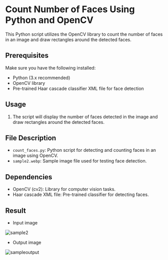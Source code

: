 # Count Number of Faces Using Python and OpenCV

This Python script utilizes the OpenCV library to count the number of faces in an image and draw rectangles around the detected faces.

## Prerequisites

Make sure you have the following installed:

- Python (3.x recommended)
- OpenCV library
- Pre-trained Haar cascade classifier XML file for face detection

## Usage

1. The script will display the number of faces detected in the image and draw rectangles around the detected faces.

## File Description

- `count_faces.py`: Python script for detecting and counting faces in an image using OpenCV.
- `sample2.webp`: Sample image file used for testing face detection.

## Dependencies

- OpenCV (cv2): Library for computer vision tasks.
- Haar cascade XML file: Pre-trained classifier for detecting faces.

## Result

- Input image
  

![sample2](https://github.com/Robotics-and-Aviation-Club-IIT-Patna/Introductory-Projects/assets/145229193/22a83f30-3aa6-4a5e-b553-dd37c26790a8)


- Output image


![sampleoutput](https://github.com/Robotics-and-Aviation-Club-IIT-Patna/Introductory-Projects/assets/145229193/06753b38-8474-417a-b08f-0fa268c6690d)
